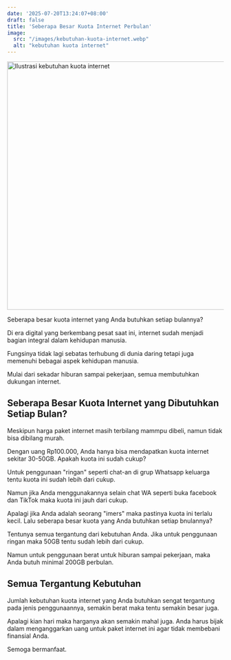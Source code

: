 ```yaml
---
date: '2025-07-20T13:24:07+08:00'
draft: false
title: 'Seberapa Besar Kuota Internet Perbulan'
image:
  src: "/images/kebutuhan-kuota-internet.webp"
  alt: "kebutuhan kuota internet"
---
```


<img alt="Ilustrasi kebutuhan kuota internet" src="/images/kebutuhan-kuota-internet.webp" height="576" width="1024">

Seberapa besar kuota internet yang Anda butuhkan setiap bulannya?

Di era digital yang berkembang pesat saat ini, internet sudah menjadi bagian integral dalam kehidupan manusia.

Fungsinya tidak lagi sebatas terhubung di dunia daring tetapi juga memenuhi bebagai aspek kehidupan manusia.

Mulai dari sekadar hiburan sampai pekerjaan, semua membutuhkan dukungan internet.

## Seberapa Besar Kuota Internet yang Dibutuhkan Setiap Bulan?

Meskipun harga paket internet masih terbilang mammpu dibeli, namun tidak bisa dibilang murah.

Dengan uang Rp100.000, Anda hanya bisa mendapatkan kuota internet sekitar 30-50GB. Apakah kuota ini sudah cukup?

Untuk penggunaan "ringan" seperti chat-an di grup Whatsapp keluarga tentu kuota ini sudah lebih dari cukup.

Namun jika Anda menggunakannya selain chat WA seperti buka facebook dan TikTok maka kuota ini jauh dari cukup.

Apalagi jika Anda adalah seorang "imers" maka pastinya kuota ini terlalu kecil. Lalu seberapa besar kuota yang Anda butuhkan setiap bnulannya?

Tentunya semua tergantung dari kebutuhan Anda. Jika untuk penggunaan ringan maka 50GB tentu sudah lebih dari cukup.

Namun untuk penggunaan berat untuk hiburan sampai pekerjaan, maka Anda butuh minimal 200GB perbulan.

## Semua Tergantung Kebutuhan

Jumlah kebutuhan kuota internet yang Anda butuhkan sengat tergantung pada jenis penggunaannya, semakin berat maka tentu semakin besar juga.

Apalagi kian hari maka harganya akan semakin mahal juga. Anda harus bijak dalam menganggarkan uang untuk paket internet ini agar tidak membebani finansial Anda.

Semoga bermanfaat.

